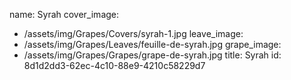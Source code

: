 name: Syrah
cover_image:
  - /assets/img/Grapes/Covers/syrah-1.jpg
leave_image:
  - /assets/img/Grapes/Leaves/feuille-de-syrah.jpg
grape_image:
  - /assets/img/Grapes/Grapes/grape-de-syrah.jpg
title: Syrah
id: 8d1d2dd3-62ec-4c10-88e9-4210c58229d7
